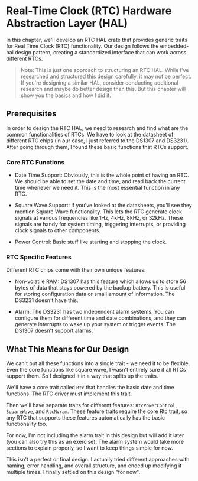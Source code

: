 # Real-Time Clock (RTC) Hardware Abstraction Layer (HAL)

In this chapter, we'll develop an RTC HAL crate that provides generic traits for Real Time Clock (RTC) functionality. Our design follows the embedded-hal design pattern, creating a standardized interface that can work across different RTCs.

> Note: This is just one approach to structuring an RTC HAL. While I've researched and structured this design carefully, it may not be perfect. If you're designing a similar HAL, consider conducting additional research and maybe do better design than this. But this chapter will show you the basics and how I did it.

## Prerequisites

In order to design the RTC HAL, we need to research and find what are the common functionalities of RTCs. We have to look at the datasheet of different RTC chips (in our case, I just referred to the DS1307 and DS3231). After going through them, I found these basic functions that RTCs support.

### Core RTC Functions

- Date Time Support: Obviously, this is the whole point of having an RTC. We should be able to set the date and time, and read back the current time whenever we need it. This is the most essential function in any RTC.
 
- Square Wave Support: If you've looked at the datasheets, you'll see they mention Square Wave functionality. This lets the RTC generate clock signals at various frequencies like 1Hz, 4kHz, 8kHz, or 32kHz. These signals are handy for system timing, triggering interrupts, or providing clock signals to other components.

- Power Control: Basic stuff like starting and stopping the clock.

### RTC Specific Features

Different RTC chips come with their own unique features:

- Non-volatile RAM: DS1307 has this feature which allows us to store 56 bytes of data that stays powered by the backup battery. This is useful for storing configuration data or small amount of information. The DS3231 doesn't have this.

- Alarm: The DS3231 has two independent alarm systems. You can configure them for different time and date combinations, and they can generate interrupts to wake up your system or trigger events. The DS1307 doesn't support alarms.

## What This Means for Our Design

We can't put all these functions into a single trait - we need it to be flexible. Even the core functions like square wave, I wasn't entirely sure if all RTCs support them. So I designed it in a way that splits up the traits.

We'll have a core trait called `Rtc` that handles the basic date and time functions. The RTC driver must implement this trait.

Then we'll have separate traits for different features: `RtcPowerControl`, `SquareWave`, and `RtcNvram`. These feature traits require the core Rtc trait, so any RTC that supports these features automatically has the basic functionality too.

For now, I'm not including the alarm trait in this design but will add it later (you can also try this as an exercise). The alarm system would take more sections to explain properly, so I want to keep things simple for now.

This isn't a perfect or final design. I actually tried different approaches with naming, error handling, and overall structure, and ended up modifying it multiple times. I finally settled on this design "for now".
